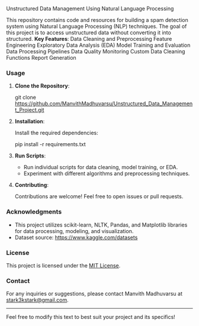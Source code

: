 Unstructured Data Management Using Natural Language Processing

This repository contains code and resources for building a spam detection system using Natural Language Processing (NLP) techniques. The goal of this project is to access unstructured data without converting it into structured. 
**Key Features**:
  Data Cleaning and Preprocessing
  Feature Engineering
  Exploratory Data Analysis (EDA)
  Model Training and Evaluation
  Data Processing Pipelines
  Data Quality Monitoring
  Custom Data Cleaning Functions
  Report Generation

### Usage

1. **Clone the Repository**:

   git clone https://github.com/ManvithMadhuvarsu/Unstructured_Data_Management_Project.git

2. **Installation**:

   Install the required dependencies:
 
   pip install -r requirements.txt

3. **Run Scripts**:

   - Run individual scripts for data cleaning, model training, or EDA.
   - Experiment with different algorithms and preprocessing techniques.

4. **Contributing**:

   Contributions are welcome! Feel free to open issues or pull requests.

### Acknowledgments

- This project utilizes scikit-learn, NLTK, Pandas, and Matplotlib libraries for data processing, modeling, and visualization.
- Dataset source: https://www.kaggle.com/datasets
### License

This project is licensed under the [MIT License](LICENSE).

### Contact

For any inquiries or suggestions, please contact Manvith Madhuvarsu at stark3kstark@gmail.com.

--- 

Feel free to modify this text to best suit your project and its specifics!

